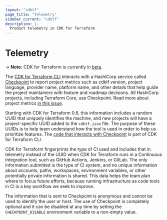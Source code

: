 ```yaml
---
layout: "cdktf"
page_title: "Telemetry"
sidebar_current: "cdktf"
description: |-
  Product telemetry in CDK for Terraform
---
```


# Telemetry

-> **Note:** CDK for Terraform is currently in [beta](/docs/cdktf/index.html#project-maturity-and-production-readiness).

The [CDK for Terraform CLI](/docs/cdktf/cli-reference/cli-configuration.html) interacts with a HashiCorp service called [Checkpoint](https://checkpoint.hashicorp.com) to report project metrics such as cdktf version, project language, provider name, platform name, and other details that help guide the project maintainers with feature and roadmap decisions. All HashiCorp projects, including Terraform Core, use Checkpoint. Read more about project metrics [in this issue](https://github.com/hashicorp/terraform-cdk/issues/325).

Starting with CDK for Terraform 0.6, this information includes a random UUID that uniquely identifies the machine, and new projects will have a project-specific UUID added to the `cdktf.json` file. The purpose of these UUIDs is to help team understand how the tool is used in order to help us prioritize features. The [code that interacts with Checkpoint](https://github.com/hashicorp/terraform-cdk/blob/main/packages/cdktf-cli/lib/checkpoint.ts) is part of CDK for Terraform CLI.

CDK for Terraform fingerprints the type of CI used and includes that in telemetry instead of the UUID when CDK for Terraform runs in a Continuous Integration tool, such as GitHub Actions, Jenkins, or GitLab. The only information submitted is the type of CI system, and no unique information about accounts, paths, workspaces, environment variables, or other potentially private information is shared. This data helps the team plan where to focus future efforts, because running infrastructure as code tools in CI is a key workflow we seek to improve.

The information that is sent to Checkpoint is anonymous and cannot be used to identify the user or host. The use of Checkpoint is completely optional and it can be disabled at any time by setting the `CHECKPOINT_DISABLE` environment variable to a non-empty value.
